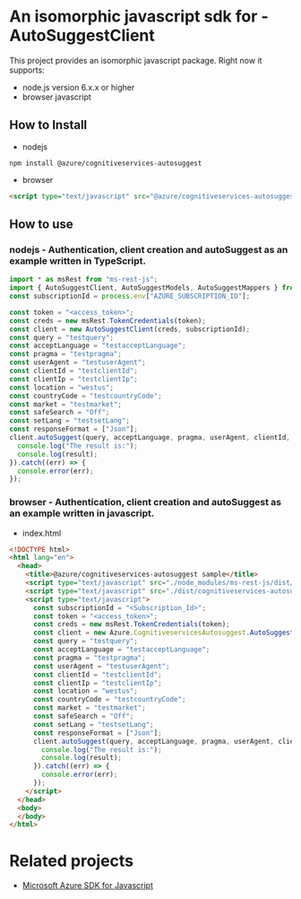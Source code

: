# An isomorphic javascript sdk for - AutoSuggestClient
This project provides an isomorphic javascript package. Right now it supports:
- node.js version 6.x.x or higher
- browser javascript

## How to Install

- nodejs
```
npm install @azure/cognitiveservices-autosuggest
```
- browser
```html
<script type="text/javascript" src="@azure/cognitiveservices-autosuggest/dist/cognitiveservices-autosuggest.js"></script>
```

## How to use

### nodejs - Authentication, client creation and autoSuggest  as an example written in TypeScript.

```ts
import * as msRest from "ms-rest-js";
import { AutoSuggestClient, AutoSuggestModels, AutoSuggestMappers } from "@azure/cognitiveservices-autosuggest";
const subscriptionId = process.env["AZURE_SUBSCRIPTION_ID"];

const token = "<access_token>";
const creds = new msRest.TokenCredentials(token);
const client = new AutoSuggestClient(creds, subscriptionId);
const query = "testquery";
const acceptLanguage = "testacceptLanguage";
const pragma = "testpragma";
const userAgent = "testuserAgent";
const clientId = "testclientId";
const clientIp = "testclientIp";
const location = "westus";
const countryCode = "testcountryCode";
const market = "testmarket";
const safeSearch = "Off";
const setLang = "testsetLang";
const responseFormat = ["Json"];
client.autoSuggest(query, acceptLanguage, pragma, userAgent, clientId, clientIp, location, countryCode, market, safeSearch, setLang, responseFormat).then((result) => {
  console.log("The result is:");
  console.log(result);
}).catch((err) => {
  console.error(err);
});
```

### browser - Authentication, client creation and autoSuggest  as an example written in javascript.

- index.html
```html
<!DOCTYPE html>
<html lang="en">
  <head>
    <title>@azure/cognitiveservices-autosuggest sample</title>
    <script type="text/javascript" src="./node_modules/ms-rest-js/dist/msRest.browser.js"></script>
    <script type="text/javascript" src="./dist/cognitiveservices-autosuggest.js"></script>
    <script type="text/javascript">
      const subscriptionId = "<Subscription_Id>";
      const token = "<access_token>";
      const creds = new msRest.TokenCredentials(token);
      const client = new Azure.CognitiveservicesAutosuggest.AutoSuggestClient(creds, subscriptionId);
      const query = "testquery";
      const acceptLanguage = "testacceptLanguage";
      const pragma = "testpragma";
      const userAgent = "testuserAgent";
      const clientId = "testclientId";
      const clientIp = "testclientIp";
      const location = "westus";
      const countryCode = "testcountryCode";
      const market = "testmarket";
      const safeSearch = "Off";
      const setLang = "testsetLang";
      const responseFormat = ["Json"];
      client.autoSuggest(query, acceptLanguage, pragma, userAgent, clientId, clientIp, location, countryCode, market, safeSearch, setLang, responseFormat).then((result) => {
        console.log("The result is:");
        console.log(result);
      }).catch((err) => {
        console.error(err);
      });
    </script>
  </head>
  <body>
  </body>
</html>
```

# Related projects
 - [Microsoft Azure SDK for Javascript](https://github.com/Azure/azure-sdk-for-js)
